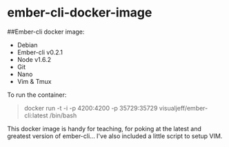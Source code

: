 ember-cli-docker-image
======================

##Ember-cli docker image:

* Debian
* Ember-cli v0.2.1
* Node v1.6.2
* Git
* Nano
* Vim & Tmux

To run the container:

> docker run -t -i -p 4200:4200 -p 35729:35729 visualjeff/ember-cli:latest /bin/bash

This docker image is handy for teaching, for poking at the latest and greatest version of ember-cli...
I've also included a little script to setup VIM.
